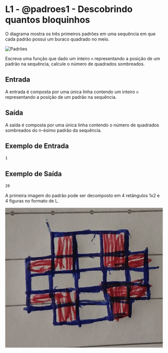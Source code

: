 # L1 - @padroes1 - Descobrindo quantos bloquinhos

O diagrama mostra os três primeiros padrões em uma sequência em que cada padrão possui um buraco quadrado no meio.

![Padrões](https://github.com/WladimirTavares/ED2024.1/raw/main/padr%C3%B5es%20I/pattern.png)

Escreva uma função que dado um inteiro `n` representando a posição de um padrão na sequência, calcule o número de quadrados sombreados.

## Entrada

A entrada é composta por uma única linha contendo um inteiro `n` representando a posição de um padrão na sequência.

## Saída

A saída é composta por uma única linha contendo o número de quadrados sombreados do n-ésimo padrão da sequência.

## Exemplo de Entrada

```txt
1
```

## Exemplo de Saída

```txt
20
```

A primeira imagem do padrão pode ser decomposto em 4 retângulos 1x2 e 4 figuras no formato de L.

![decomposition](./decomposition.jpeg)
